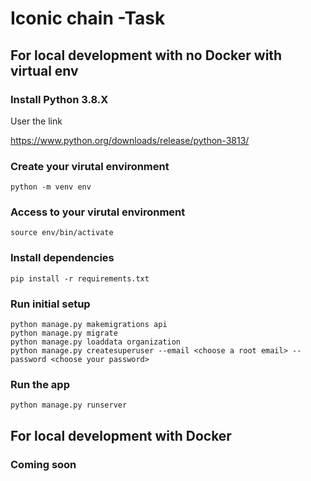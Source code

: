 # Iconic chain -Task

## For local development with no Docker with virtual env

### Install Python 3.8.X

User the link 

https://www.python.org/downloads/release/python-3813/

### Create your virutal environment 

```
python -m venv env
```

### Access to your virutal environment 


```
source env/bin/activate  
```

### Install dependencies

```
pip install -r requirements.txt
```


### Run initial setup
```
python manage.py makemigrations api
python manage.py migrate  
python manage.py loaddata organization
python manage.py createsuperuser --email <choose a root email> --password <choose your password>
```

### Run the app

```
python manage.py runserver

```

## For local development with Docker

### Coming soon